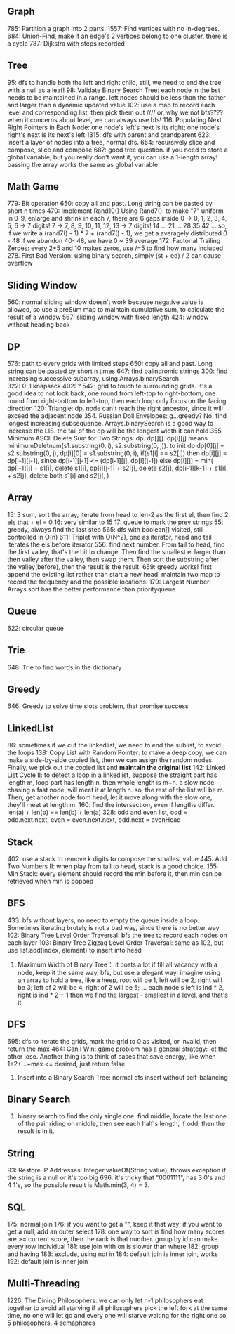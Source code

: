 ## Graph
785: Partition a graph into 2 parts.
1557: Find vertices with no in-degrees.
684: Union-Find, make if an edge's 2 vertices belong to one cluster, there is a cycle
787: Dijkstra with steps recorded

## Tree
95: dfs to handle both the left and right child, still, we need to end the tree with a null as a leaf!
98: Validate Binary Search Tree: each node in the bst needs to be maintained in a range. left nodes should be less than the father and larger than a dynamic updated value
102: use a map to record each level and corresponding list, then pick them out //// or, why we not bfs???? when it concerns about level, we can always use bfs!
116: Populating Next Right Pointers in Each Node: one node's left's next is its right; one node's right's next is its next's left
1315: dfs with parent and grandparent
623: insert a layer of nodes into a tree, normal dfs.
654: recursively slice and compose, slice and compose
687: good tree question. if you need to store a global variable, but you really don't want it, you can use a 1-length array! passing the array works the same as global variable

## Math Game
779: Bit operation
650: copy all and past. Long string can be pasted by short n times
470: Implement Rand10() Using Rand7(): to make "7" uniform in 0-9, enlarge and shrink
in each 7, there are 6 gaps inside
0 -> 0, 1, 2, 3, 4, 5, 6 -> 7 digits!
7 -> 7, 8, 9, 10, 11, 12, 13 -> 7 digits!
14 ...
21 ...
28
35
42 ...
so, if we write a (rand7() - 1) * 7 + (rand7() - 1), we get a averagely distributed 0 - 48
if we abandon 40- 48, we have 0 ~ 39 average
172: Factorial Trailing Zeroes: every 2*5 and 10 makes zeros, use /=5 to find how many included
278. First Bad Version: using binary search, simply (st + ed) / 2 can cause overflow

## Sliding Window
560: normal sliding window doesn't work because negative value is allowed, so use a preSum map to maintain cumulative sum, to calculate the result of a window
567: sliding window with fixed length
424: window without heading back

## DP
576: path to every grids with limited steps
650: copy all and past. Long string can be pasted by short n times
647: find palindromic strings
300: find increasing successive subarray, using Arrays.binarySearch     
322: 0-1 knapsack
402: ?
542: grid to touch te surrounding grids. It's a good idea to not look back, one round from left-top to right-bottom, one round from right-bottom to left-top, then each loop only focus on the facing direction
120: Triangle: dp, node can't reach the right ancestor, since it will exceed the adjacent node
354. Russian Doll Envelopes: g...greedy? No, find longest increasing subsequence. Arrays.binarySearch is a good way to increase the LIS. the tail of the dp will be the longest width it can hold
355. Minimum ASCII Delete Sum for Two Strings:
     dp. dp[][]. dp[i][j] means minimumDeletnum(s1.substring(0, i), s2.substring(0, j)).
    to init dp
    dp[0][j] = s2.substring(0, j),
    dp[i][0] = s1.substring(0, i),
    if(s1[i] == s2[j]) then dp[i][j] = dp[i-1][j-1], since dp[i-1][j-1] <= (dp[i-1][j], dp[i][j-1])
    else dp[i][j] = min(
        dp[i-1][j] + s1[i], delete s1[i],
        dp[i][j-1] + s2[j], delete s2[j],
        dp[i-1][k-1] + s1[i] + s2[j], delete both s1[i] and s2[j],
    )

## Array
15: 3 sum, sort the array, iterate from head to len-2 as the first el, then find 2 els that + el = 0
16: very similar to 15
17: queue to mark the prev strings
55: greedy, always find the last step
565: dfs with boolean[] visited, still controlled in O(n)
611: Triplet with O(N^2), one as iterator, head and tail iterates the els before iterator
556: find next number. From tail to head, find the first valley, that's the bit to change. Then find the smallest el larger than then valley after the valley, then swap them. Then sort the substring after the valley(before), then the result is the result.
659: greedy works! first append the existing list rather than start a new head. maintain two map to record the frequency and the possible locations. 
179: Largest Number: Arrays.sort has the better performance than priorityqueue

## Queue
622: circular queue

## Trie
648: Trie to find words in the dictionary

## Greedy
646: Greedy to solve time slots problem, that promise success

## LinkedList
86: sometimes if we cut the linkedlist, we need to end the sublist, to avoid the loops
138: Copy List with Random Pointer: to make a deep copy, we can make a side-by-side copied list, then we can assign the random nodes. Finally, we pick out the copied list and **maintain the original list**
142: Linked List Cycle II: to detect a loop in a linkedlist, suppose the straight part has length m, loop part has length n, then whole length is m+n. a slow node chasing a fast node, will meet it at length n. so, the rest of the list will be m. Then, get another node from head, let it move along with the slow one, they'll meet at length m.
160: find the intersection, even if lengths differ. len(a) + len(b) == len(b) + len(a)
328: odd and even list, odd = odd.next.next, even = even.next.next, odd.next = evenHead

## Stack
402: use a stack to remove k digits to compose the smallest value
445: Add Two Numbers II: when play from tail to head, stack is a good choice.
155: Min Stack: every element should record the min before it, then min can be retrieved when min is popped

## BFS
433: bfs without layers, no need to empty the queue inside a loop. Sometimes iterating brutely is not a bad way, since there is no better way.
102: Binary Tree Level Order Traversal: bfs the tree to record each nodes on each layer
103: Binary Tree Zigzag Level Order Traversal: same as 102, but use list.add(index, element) to insert into head
1.   Maximum Width of Binary Tree：
    it costs a lot if fill all vacancy with a node, keep it the same way, bfs, but use a elegant way:
    imagine using an array to hold a tree, like a heep,
    root will be 1, left will be 2, right will be 3;
    left of 2 will be 4, right of 2 will be 5;
    ...
    each node's left is ind * 2, right is ind * 2 + 1
    then we find the largest - smallest in a level, and that's it

## DFS
695: dfs to iterate the grids, mark the grid to 0 as visited, or invalid, then return the max
464: Can I Win: game problem has a general strategy: let the other lose. Another thing is to think of cases that save energy, like when 1+2+...+max <= desired, just return false.
1.   Insert into a Binary Search Tree: normal dfs insert without self-balancing

## Binary Search
1.   binary search to find the only single one. find middle, locate the last one of the pair riding on middle, then see each half's length, if odd, then the result is in it. 

## String
93: Restore IP Addresses: Integer.valueOf(String value), throws exception if the string is a null or it's too big
696: it's tricky that "0001111", has 3 0's and 4 1's, so the possible result is Math.min(3, 4) = 3.

## SQL
175: normal join
176: if you want to get a "", keep it that way; if you want to get a null, add an outer select
178: one way to sort is find how many scores are >= current score, then the rank is that number. group by id can make every row individual
181: use join with on is slower than where
182: group and having
183: exclude, using not in
184: default join is inner join, works 
192: default join is inner join

## Multi-Threading
1226: The Dining Philosophers: we can only let n-1 philosophers eat together to avoid all starving
if all philosophers pick the left fork at the same time, no one will let go
and every one will starve waiting for the right one
so, 5 philosophers, 4 semaphores
